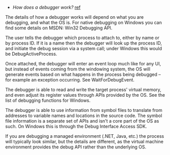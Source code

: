 - *How does a debugger work?* [ref](https://stackoverflow.com/questions/216819/how-does-a-debugger-work)



The details of how a debugger works will depend on what you are debugging, and what the OS is. For native debugging on Windows you can find some details on MSDN: Win32 Debugging API.

The user tells the debugger which process to attach to, either by name or by process ID. If it is a name then the debugger will look up the process ID, and initiate the debug session via a system call; under Windows this would be DebugActiveProcess.

Once attached, the debugger will enter an event loop much like for any UI, but instead of events coming from the windowing system, the OS will generate events based on what happens in the process being debugged – for example an exception occurring. See WaitForDebugEvent.

The debugger is able to read and write the target process' virtual memory, and even adjust its register values through APIs provided by the OS. See the list of debugging functions for Windows.

The debugger is able to use information from symbol files to translate from addresses to variable names and locations in the source code. The symbol file information is a separate set of APIs and isn't a core part of the OS as such. On Windows this is through the Debug Interface Access SDK.

If you are debugging a managed environment (.NET, Java, etc.) the process will typically look similar, but the details are different, as the virtual machine environment provides the debug API rather than the underlying OS.


